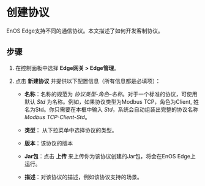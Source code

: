 # 创建协议<creation>

EnOS Edge支持不同的通信协议。本文描述了如何开发客制协议。

## 步骤<procedure>

1. 在控制面板中选择 **Edge网关 > Edge管理**。

2. 点击 **新建协议** 并提供以下配置信息（所有信息都是必填项）：

   - **名称**：名称的规范为 _协议类型-角色–名称_。对于一个标准的协议，可使用默认 _Std_ 为名称。例如，如果协议类型为Modbus TCP，角色为Client, 姓名为Std。你只需要在本框中输入 _Std_，系统会自动组装出完整的协议名称 _Modbus TCP-Client-Std_。

   - **类型**： 从下拉菜单中选择协议的类型。
   - **版本**：该协议的版本
   - **Jar包**：点击 **上传** 来上传你为该协议创建的Jar包，将会在EnOS Edge上运行。
   - **描述**：对该协议的描述，例如该协议支持的场景。

